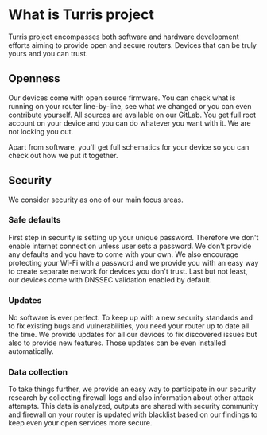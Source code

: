# What is Turris project

Turris project encompasses both software and hardware development efforts
aiming to provide open and secure routers. Devices that can be truly yours and
you can trust.

## Openness

Our devices come with open source firmware. You can check what is running on
your router line-by-line, see what we changed or you can even contribute yourself. All
sources are available on our GitLab. You get full root account on your device
and you can do whatever you want with it. We are not locking you out.

Apart from software, you'll get full schematics for your device so you can check
out how we put it together.

## Security

We consider security as one of our main focus areas.

### Safe defaults

First step in security is setting up your unique password. Therefore we don't enable 
internet connection unless user sets a password. We don't provide any
defaults and you have to come with your own. We also encourage protecting your
Wi-Fi with a password and we provide you with an easy way to create separate network
for devices you don't trust. Last but not least, our devices come with DNSSEC
validation enabled by default.

### Updates

No software is ever perfect. To keep up with a new security standards and to fix
existing bugs and vulnerabilities, you need your router up to date all the
time. We provide updates for all our devices to fix discovered issues but also
to provide new features. Those updates can be even installed automatically.

### Data collection

To take things further, we provide an easy way to participate in our security
research by collecting firewall logs and also information about other attack
attempts. This data is analyzed, outputs are shared with security community and
firewall on your router is updated with blacklist based on our findings to keep
even your open services more secure.
